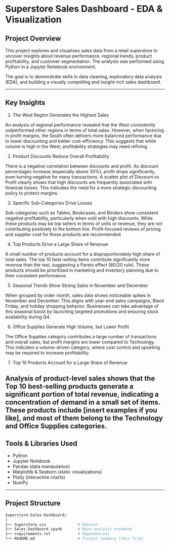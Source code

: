 # Superstore Sales Dashboard - EDA & Visualization

##  Project Overview

This project explores and visualizes sales data from a retail superstore to uncover insights about revenue performance, regional trends, product profitability, and customer segmentation. The analysis was performed using Python in a Jupyter Notebook environment.

The goal is to demonstrate skills in data cleaning, exploratory data analysis (EDA), and building a visually compelling and insight-rich sales dashboard.

---

##  Key Insights

1. The West Region Generates the Highest Sales

An analysis of regional performance revealed that the West consistently outperformed other regions in terms of total sales. However, when factoring in profit margins, the South often delivers more balanced performance due to lower discounting and better cost-efficiency. This suggests that while volume is high in the West, profitability strategies may need refining.

2. Product Discounts Reduce Overall Profitability

There is a negative correlation between discounts and profit. As discount percentages increase (especially above 30%), profit drops significantly, even turning negative for many transactions. A scatter plot of Discount vs Profit clearly shows that high discounts are frequently associated with financial losses. This indicates the need for a more strategic discounting policy to protect margins.

3. Specific Sub-Categories Drive Losses

Sub-categories such as Tables, Bookcases, and Binders show consistent negative profitability, particularly when sold with high discounts. While these products may be top sellers in terms of units or revenue, they are not contributing positively to the bottom line. Profit-focused reviews of pricing and supplier cost for these products are recommended.

4. Top Products Drive a Large Share of Revenue

A small number of products account for a disproportionately high share of total sales. The top 10 best-selling items contribute significantly more revenue than the rest, suggesting a Pareto effect (80/20 rule). These products should be prioritized in marketing and inventory planning due to their consistent performance.

5. Seasonal Trends Show Strong Sales in November and December

When grouped by order month, sales data shows noticeable spikes in November and December. This aligns with year-end sales campaigns, Black Friday, and holiday shopping behavior. Businesses can take advantage of this seasonal boost by launching targeted promotions and ensuring stock availability during Q4.

6. Office Supplies Generate High Volume, but Lower Profit

The Office Supplies category contributes a large number of transactions and overall sales, but profit margins are lower compared to Technology. This indicates a volume-driven category, where cost control and upselling may be required to increase profitability.

7. Top 10 Products Account for a Large Share of Revenue

Analysis of product-level sales shows that the Top 10 best-selling products generate a significant portion of total revenue, indicating a concentration of demand in a small set of items. These products include [insert examples if you like], and most of them belong to the Technology and Office Supplies categories.
---

##  Tools & Libraries Used

- Python
- Jupyter Notebook
- Pandas (data manipulation)
- Matplotlib & Seaborn (static visualizations)
- Plotly (interactive charts)
- NumPy

---

##  Project Structure

```bash
Superstore-Sales-Dashboard/
│
├── Superstore.csv              # Dataset
├── Sales_Dashboard.ipynb       # Main analysis notebook
├── requirements.txt            # Dependencies
└── README.md                   # Project summary (this file)
